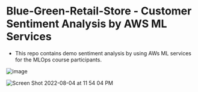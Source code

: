 # Blue-Green-Retail-Store - Customer Sentiment Analysis by AWS ML Services

- This repo contains demo sentiment analysis by using AWs ML services for the MLOps course participants.

![image](https://user-images.githubusercontent.com/51021282/182952442-e0336a7d-8dac-4070-851e-3d3e57a0e176.png)


![Screen Shot 2022-08-04 at 11 54 04 PM](https://user-images.githubusercontent.com/51021282/182952499-e9761de8-c3ff-4092-a046-14cb11ec8788.png)
